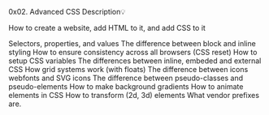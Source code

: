 0x02. Advanced CSS Description:bulb:

How to create a website, add HTML to it, and add CSS to it

Selectors, properties, and values
The difference between block and inline styling
How to ensure consistency across all browsers (CSS reset)
How to setup CSS variables
The differences between inline, embeded and external CSS
How grid systems work (with floats)
The difference between icons webfonts and SVG icons
The difference between pseudo-classes and pseudo-elements
How to make background gradients
How to animate elements in CSS
How to transform (2d, 3d) elements
What vendor prefixes are.
